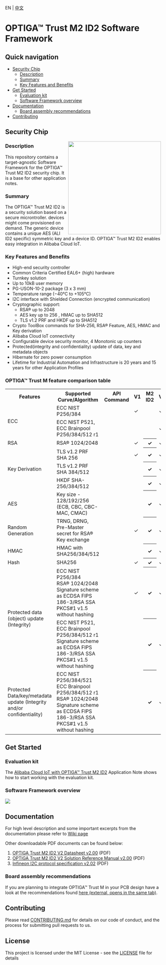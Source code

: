 EN | [中文](./README-zh.MD)

# OPTIGA&trade; Trust M2 ID2 Software Framework

## Quick navigation

* [Security Chip](#security-chip)
  * [Description](#description)
  * [Summary](#summary)
  * [Key Features and Benefits](#key-features-and-benefits)
* [Get Started](#Get-Started)
  * [Evaluation kit](#Evaluation-kit)
  * [Software Framework overview](#Software-Framework-overview)
* [Documentation](#Documentation)
  * [Board assembly recommendations](#Board-assembly-recommendations)
* [Contributing](#Contributing)


## Security Chip

<img src="https://github.com/Infineon/Assets/raw/master/Pictures/lowres-OPTIGA%20Trust%20M2%20ID2%2010-2%20plain.tif.png" width="300" style="float:right">

### Description

This repository contains a target-agnostic Software Framework for the OPTIGA™ Trust M2 ID2 security chip. It is a base for other application notes.

### Summary

The OPTIGA™ Trust M2 ID2 is a security solution based on a secure microntroller. devices might come provisioned on demand. The generic device contains a unique AES (ALI ID2 specific) symmetric key and a device ID. OPTIGA™ Trust M2 ID2 enables easy integration in Alibaba Cloud IoT.

### Key Features and Benefits

* High-end security controller
* Common Criteria Certified EAL6+ (high) hardware
* Turnkey solution
* Up to 10kB user memory
* PG-USON-10-2 package (3 x 3 mm)
* Temperature range (−40°C to +105°C)
* I2C interface with Shielded Connection (encrypted communication)
* Cryptographic support: 
  * RSA® up to 2048
  * AES key up to 256 , HMAC up to SHA512
  * TLS v1.2 PRF and HKDF up to SHA512
* Crypto ToolBox commands for SHA-256, RSA® Feature, AES, HMAC and Key derivation
* Alibaba Cloud IoT connectivity
* Configurable device security monitor, 4 Monotonic up counters
* Protected(integrity and confidentiality) update of data, key and metadata objects
* Hibernate for zero power consumption
* Lifetime for Industrial Automation and Infrastructure is 20 years and 15 years for other Application Profiles  

### OPTIGA&trade; Trust M  feature comparison table

<table class="tg">
  <tr>
    <th class="tg-fymr">Features</th>
    <th class="tg-fymr">Supported Curve/Algorithm</th>
    <th class="tg-fymr">API Command</th>
    <th class="tg-fymr">V1</th>
    <th class="tg-fymr">M2 ID2</th>
    <th class="tg-fymr">V3</th>
  </tr>
  <tr>
    <td class="tg-c3ow" rowspan="2">ECC</td>
    <td class="tg-0pky">ECC NIST P256/384 </td>
    <td class="tg-0pky"></td>
    <td class="tg-0pky">✓</td>
    <td class="tg-0pky"> </td>
    <td class="tg-0pky">✓</td>
  </tr>
  <tr>
    <td class="tg-0pky">ECC NIST P521, ECC Brainpool P256/384/512 r1</td>
    <td class="tg-0pky"></td>
    <td class="tg-0pky"> </td>
    <td class="tg-0pky"> </td>
    <td class="tg-0pky">✓</td>
  </tr>
  <tr>
    <td class="tg-c3ow">RSA</td>
    <td class="tg-0pky">RSA® 1024/2048 </td>
    <td class="tg-0pky"></td>
    <td class="tg-0pky">✓</td>
    <th class="tg-0pky">✓</th>
    <td class="tg-0pky">✓</td>
  </tr>
  <tr>
    <td class="tg-c3ow" rowspan="3">Key Derivation</td>
    <td class="tg-0pky">TLS v1.2 PRF SHA 256 </td>
    <td class="tg-0pky"></td>
    <td class="tg-0pky">✓</td>
    <th class="tg-0pky">✓</th>
    <td class="tg-0pky">✓</td>
  </tr>
  <tr>
    <td class="tg-0pky">TLS v1.2 PRF SHA 384/512 </td>
    <td class="tg-0pky"></td>
    <td class="tg-0pky"> </td>
    <th class="tg-0pky">✓</th>
    <td class="tg-0pky">✓</td>
  </tr>
  <tr>
    <td class="tg-0pky">HKDF SHA-256/384/512  </td>
    <td class="tg-0pky"></td>
    <td class="tg-0pky"> </td>
    <th class="tg-0pky">✓</th>
    <td class="tg-0pky">✓</td>
  </tr>
  <tr>
    <td class="tg-c3ow">AES</td>
    <td class="tg-0pky">Key size - 128/192/256 (ECB, CBC, CBC-MAC, CMAC)</td>
    <td class="tg-0pky"></td>
    <td class="tg-0pky"> </td>
    <th class="tg-0pky">✓</th>
    <td class="tg-0pky">✓</td>
  </tr>
  <tr>
    <td class="tg-c3ow">Random Generation</td>
    <td class="tg-0pky">TRNG, DRNG, Pre-Master secret for RSA® Key exchange</td>
    <td class="tg-0pky"></td>
    <td class="tg-0pky">✓</td>
    <th class="tg-0pky">✓</th>
    <td class="tg-0pky">✓</td>
  </tr>
  <tr>
    <td class="tg-c3ow">HMAC</td>
    <td class="tg-0pky">HMAC with SHA256/384/512 </td>
    <td class="tg-0pky"></td>
    <td class="tg-0pky"> </td>
    <th class="tg-0pky">✓</th>
    <td class="tg-0pky">✓</td>
  </tr>
  <tr>
    <td class="tg-c3ow">Hash </td>
    <td class="tg-0pky">SHA256 </td>
    <td class="tg-0pky"></td>
    <td class="tg-0pky">✓</td>
    <th class="tg-0pky">✓</th>
    <td class="tg-0pky">✓</td>
  </tr>
  <tr>
    <td class="tg-c3ow" rowspan="2">Protected data (object) update (Integrity)</td>
    <td class="tg-0pky">ECC NIST P256/384</br>RSA® 1024/2048 </br>Signature scheme as ECDSA FIPS 186-3/RSA SSA PKCS#1 v1.5 without hashing </td>
    <td class="tg-0pky"></td>
    <td class="tg-0pky">✓</td>
    <th class="tg-0pky">✓</th> 
    <td class="tg-0pky">✓</td>
  </tr>
  <tr>
    <td class="tg-c3ow">ECC NIST P521,</br>ECC Brainpool P256/384/512 r1</br>Signature scheme as ECDSA FIPS 186-3/RSA SSA PKCS#1 v1.5 without hashing</td>
    <td class="tg-0pky"></td>
    <td class="tg-0pky"> </td>
    <th class="tg-0pky">✓</th> 
    <td class="tg-0pky">✓</td>
  </tr>
  <tr>
    <td class="tg-c3ow">Protected Data/key/metadata update (Integrity and/or confidentiality)</td>
    <td class="tg-0pky">ECC NIST P256/384/521</br>ECC Brainpool P256/384/512 r1</br>RSA® 1024/2048</br>Signature scheme as ECDSA FIPS 186-3/RSA SSA PKCS#1 v1.5 without hashing</td>
    <td class="tg-0pky"></td>
    <td class="tg-0pky"> </td>
    <th class="tg-0pky">✓</th>
    <td class="tg-0pky">✓</td>
  </tr>
</table>

## Get Started

### Evaluation kit

The [Alibaba Cloud IoT with OPTIGA™ Trust M2 ID2](https://github.com/Infineon/alios-things-optiga-trust-m) Application Note shows how to start working with the evaluation kit.

### Software Framework overview

![](https://github.com/Infineon/Assets/raw/master/Pictures/optiga_trust_m_system_block_diagram_v2id2.png)

## Documentation

For high level description and some important excerpts from the documentation please refer to [Wiki page](https://github.com/Infineon/optiga-trust-m2-id2/wiki)

Other downloadable PDF documents can be found below:
1. [OPTIGA Trust M2 ID2 V2 Datasheet v2.00](documents/OPTIGA_Trust_M2_ID2_V2_Datasheet_v2.00.pdf) (PDF)
2. [OPTIGA Trust M2 ID2 V2 Solution Reference Manual v2.00](documents/OPTIGA_Trust_M2_ID2_V2_Solution_Reference_Manual_v2.00.pdf) (PDF)
4. [Infineon I2C protocol specification v2.02](documents/Infineon_I2C_Protocol_v2.02.pdf) (PDF)

### Board assembly recommendations

If you are planning to integrate OPTIGA™ Trust M in your PCB design have a look at the recommendations found [here (external, opens in the same tab)](https://www.infineon.com/dgdl/Infineon-Recommendations_for_Board_Assembly_xQFN-P-v01_00-EN.pdf?fileId=5546d462580663ef015806ab383a05bf).

## <a name="contributing"></a>Contributing

Please read [CONTRIBUTING.md](CONTRIBUTING.md) for details on our code of conduct, and the process for submitting pull requests to us.

## <a name="license"></a>License
This project is licensed under the MIT License - see the [LICENSE](LICENSE) file for details
